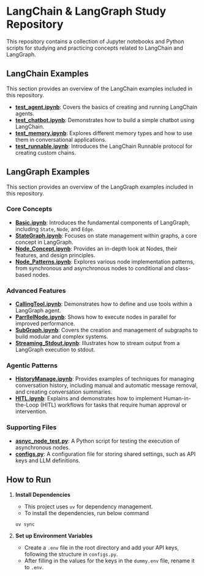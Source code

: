 # LangChain & LangGraph Study Repository

This repository contains a collection of Jupyter notebooks and Python scripts for studying and practicing concepts related to LangChain and LangGraph.

## LangChain Examples

This section provides an overview of the LangChain examples included in this repository.

*   **[test_agent.ipynb](./LangChain/test_agent.ipynb)**: Covers the basics of creating and running LangChain agents.
*   **[test_chatbot.ipynb](./LangChain/test_chatbot.ipynb)**: Demonstrates how to build a simple chatbot using LangChain.
*   **[test_memory.ipynb](./LangChain/test_memory.ipynb)**: Explores different memory types and how to use them in conversational applications.
*   **[test_runnable.ipynb](./LangChain/test_runnable.ipynb)**: Introduces the LangChain Runnable protocol for creating custom chains.

## LangGraph Examples

This section provides an overview of the LangGraph examples included in this repository.

### Core Concepts

*   **[Basic.ipynb](./LangGraph/Basic.ipynb)**: Introduces the fundamental components of LangGraph, including `State`, `Node`, and `Edge`.
*   **[StateGraph.ipynb](./LangGraph/StateGraph.ipynb)**: Focuses on state management within graphs, a core concept in LangGraph.
*   **[Node_Concept.ipynb](./LangGraph/Node_Concept.ipynb)**: Provides an in-depth look at Nodes, their features, and design principles.
*   **[Node_Patterns.ipynb](./LangGraph/Node_Patterns.ipynb)**: Explores various node implementation patterns, from synchronous and asynchronous nodes to conditional and class-based nodes.

### Advanced Features

*   **[CallingTool.ipynb](./LangGraph/CallingTool.ipynb)**: Demonstrates how to define and use tools within a LangGraph agent.
*   **[ParrllelNode.ipynb](./LangGraph/ParrllelNode.ipynb)**: Shows how to execute nodes in parallel for improved performance.
*   **[SubGraph.ipynb](./LangGraph/SubGraph.ipynb)**: Covers the creation and management of subgraphs to build modular and complex systems.
*   **[Streaming_Stdout.ipynb](./LangGraph/Streaming_Stdout.ipynb)**: Illustrates how to stream output from a LangGraph execution to stdout.

### Agentic Patterns

*   **[HistoryManage.ipynb](./LangGraph/HistoryManage.ipynb)**: Provides examples of techniques for managing conversation history, including manual and automatic message removal, and creating conversation summaries.
*   **[HITL.ipynb](./LangGraph/HITL.ipynb)**: Explains and demonstrates how to implement Human-in-the-Loop (HITL) workflows for tasks that require human approval or intervention.

### Supporting Files

*   **[asnyc_node_test.py](./LangGraph/asnyc_node_test.py)**: A Python script for testing the execution of asynchronous nodes.
*   **[configs.py](./LangGraph/configs.py)**: A configuration file for storing shared settings, such as API keys and LLM definitions.

## How to Run

1.  **Install Dependencies**
    * This project uses `uv` for dependency management.
    * To install the dependencies, run below command
    ```bash
    uv sync
    ```

2.  **Set up Environment Variables**
    * Create a `.env` file in the root directory and add your API keys, following the structure in `configs.py`.
    * After filling in the values for the keys in the `dummy.env` file, rename it to `.env`.